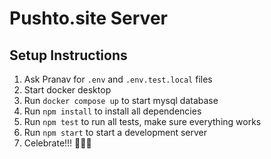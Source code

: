 # Pushto.site Server

## Setup Instructions

1. Ask Pranav for `.env` and `.env.test.local` files
2. Start docker desktop
3. Run `docker compose up` to start mysql database
4. Run `npm install` to install all dependencies
5. Run `npm test` to run all tests, make sure everything works
6. Run `npm start` to start a development server
7. Celebrate!!! 🎉🎉🎉